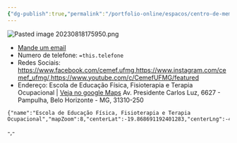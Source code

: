 ```yaml
---
{"dg-publish":true,"permalink":"/portfolio-online/espacos/centro-de-memoria-da-educacao-fisica-do-esporte-e-do-lazer/","tags":["💼/📍"],"created":"2024-02-14T12:36:18.542-03:00","updated":"2024-02-05T16:58:30.236-03:00"}
---
```



![Pasted image 20230818175950.png](/img/user/Anexos/Pasted%20image%2020230818175950.png)

- [Mande um email](mailto:cemefufmg@gmail.com)
- Numero de telefone: `=this.telefone`
- Redes Sociais:
	 https://www.facebook.com/cemef.ufmg,https://www.instagram.com/cemef_ufmg/,https://www.youtube.com/c/CemefUFMG/featured
- Endereço:
Escola de Educação Física, Fisioterapia e Terapia Ocupacional | [Veja no google Maps](https://www.google.com/search?sca_esv=558180114&tbm=lcl&q=Escola+de+Educa%C3%A7%C3%A3o+F%C3%ADsica,+Fisioterapia+e+Terapia+Ocupacional&rflfq=1&num=20&stick=H4sIAAAAAAAAAC2QPW7bQBCFoSJBerpiEfAAKeb_p4sLqXWTC2xoFQQsUxGlC8WF4SJA7sDb5BQeBsYCi503g7fvmy-f-85DkVhJnQhJMCT6zgABIBNUhFOcXfouo8Y409y9blKz_g6Z2VlIURCSHFmt7yRc1BE8SydKNS1TjhLEDdEDsHolUkKUvQJT1D9VUImWIMCgmJGIlpx9p8ERwSYlU4arxzbpICqoCqZE7hqVST1dhSQN3MgqYpkqJGwsQM6RIjVbo1YGZCBFIea24W0GEkVQJzUQs4JjqUDEpkDCBkZYWXJTK4pRaLUSxYoSa6usDs7ptRvRothYLd1Ss7jiP245_d3t_u2-3i_D-bgsc1uGazv9XN9OW_3rNi3t0k6_P33fL-P81IbH47B_vI1tfV1f5uGw_lmmsX0bDtMyzdfjpZ2nNhyHHx-vh_F2buM0P7end3KRvc_pAQAA&sa=X&ved=2ahUKEwiKgt2dkeeAAxXFHrkGHbIVBAcQ63UoAXoECFIQAg&biw=1920&bih=969&dpr=1#rlfi=hd:;si:;mv:[[-19.868691192401283,-43.94895103699534],[-19.88511717252077,-43.98113754517406\|-19.868691192401283,-43.94895103699534],[-19.88511717252077,-43.98113754517406]])
Av. Presidente Carlos Luz, 6627 - Pampulha, Belo Horizonte - MG, 31310-250

```mapview
{"name":"Escola de Educação Física, Fisioterapia e Terapia Ocupacional","mapZoom":8,"centerLat":-19.868691192401283,"centerLng":-43.94895103699534,"query":"","chosenMapSource":0}
```

-,-
